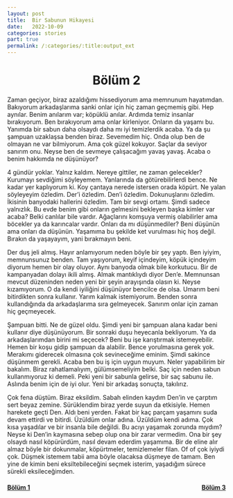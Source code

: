 ```yaml
---
layout: post
title:  Bir Sabunun Hikayesi
date:   2022-10-09
categories: stories
part: true
permalink: /:categories/:title:output_ext
---
```


<center>
<h1>Bölüm 2</h1>
</center>

Zaman geçiyor, biraz azaldığımı hissediyorum ama memnunum hayatımdan. Bakıyorum arkadaşlarıma sanki onlar için hiç zaman geçmemiş gibi. Hep aynılar. Benim anılarım var; köpüklü anılar. Ardımda temiz insanlar bırakıyorum. Ben bırakıyorum ama onlar kirleniyor. Onların da yaşamı bu.  Yanımda bir sabun daha olsaydı daha mı iyi temizlerdik acaba. Ya da şu şampuan uzaklaşsa benden biraz. Sevemedim hiç. Onda olup ben de olmayan ne var bilmiyorum.  Ama çok güzel kokuyor. Saçlar da seviyor sanırım onu. Neyse ben de sevmeye çalışacağım yavaş yavaş. Acaba o benim hakkımda ne düşünüyor?

4 gündür yoklar. Yalnız kaldım. Nereye gittiler, ne zaman gelecekler? Kurumayı sevdiğimi söyleyemem. Yanlarında da götürebilirlerdi bence. Ne kadar yer kaplıyorum ki. Koy çantaya nerede istersen orada köpürt. Ne yalan söyleyeyim özledim. Der’i özledim. Den’i özledim. Dokunuşlarını özledim. İkisinin banyodaki hallerini özledim. Tam bir sevgi ortamı. Şimdi sadece yalnızlık. Bu evde benim gibi onların gelmesini bekleyen başka kimler var acaba? Belki canlılar bile vardır. Ağaçlarını komşuya vermiş olabilirler ama böcekler ya da  karıncalar vardır. Onları da mı düşünmediler? Beni düşünün ama onları da düşünün. Yaşamıma bu şekilde ket vurulması hiç hoş değil. Bırakın da yaşayayım, yani bırakmayın beni.

Der duş jeli almış. Hayır anlamıyorum neden böyle bir şey yaptı. Ben iyiyim, memnunsunuz benden. Tam yaşıyorum, keyif içindeyim, köpük içindeyim diyorum hemen bir olay oluyor. Aynı banyoda olmak bile korkutucu. Bir de kampanyadan dolayı ikili almış. Almak mantıklıydı diyor Den’e. Memnunsan mevcut düzeninden neden yeni bir şeyin arayışında olasın ki. Neyse kızamıyorum. O da kendi iyiliğini düşünüyor bencilce de olsa. Umarım beni bitirdikten sonra kullanır. Yarım kalmak istemiyorum. Benden sonra kullandığında da arkadaşlarıma sıra gelmeyecek. Sanırım onlar için zaman hiç geçmeyecek.

Şampuan bitti. Ne de güzel oldu. Şimdi yeni bir şampuan alana kadar beni kullanır diye düşünüyorum. Bir sonraki duşu heyecanla bekliyorum. Ya da arkadaşlarımdan birini mi seçecek? Beni bu işe karıştırmak istemeyebilir. Hemen bir koşu gidip şampuan da alabilir. Bence yorulmasına gerek yok. Merakımı giderecek olmasına çok sevineceğime eminim. Şimdi sakince düşünmem gerekli. Acaba ben bu iş için uygun muyum. Neler yapabilirim bir bakalım. Biraz rahatlamalıyım, gülümsemeliyim belki. Saç için neden sabun kullanmıyoruz ki demeli. Peki yeni bir sabunla gelirse, bir saç sabunu ile. Aslında benim için de iyi olur. Yeni bir arkadaş sonuçta, takılırız.

Çok fena düştüm. Biraz eksildim. Sabah elinden kaydım Den’in ve çarptım sert beyaz zemine. Sürüklendim biraz yerde suyun da etkisiyle. Hemen harekete geçti Den. Aldı beni yerden. Fakat bir kaç parçam yaşamını suda devam ettirdi ve bitirdi. Üzüldüm onlar adına. Üzüldüm kendi adıma. Çok kısa yaşadılar ve bir insanla bile değildi. Bu acıyı yaşamak zorunda mıydım? Neyse ki Den’in kaymasına sebep olup ona bir zarar vermedim. Ona bir şey olsaydı nasıl köpürürdüm, nasıl devam ederdim yaşamıma. Bir de eline alır almaz böyle bir dokunmalar, köpürtmeler, temizlemeler filan. Of of çok iyiydi çok. Düşmek istemem tabii ama böyle olacaksa düşmeye de tamam. Ben yine de kimin beni eksiltebileceğini seçmek isterim, yaşadığım sürece sürekli eksileceğimden.

<h4><a style="float: left;" href="/stories/bir-sabunun-hikayesi.html"/>Bölüm 1<a style="float: right;" href="/stories/bir-sabunun-hikayesi-3.html"/>Bölüm 3</h4>
